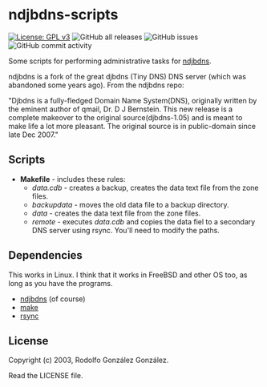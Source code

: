 # ndjbdns-scripts

[![License: GPL v3](https://img.shields.io/badge/License-GPLv3-blue.svg)](https://www.gnu.org/licenses/gpl-3.0)
![GitHub all releases](https://img.shields.io/github/downloads/rgglez/ndjbdns-scripts/total) 
![GitHub issues](https://img.shields.io/github/issues/rgglez/ndjbdns-scripts) 
![GitHub commit activity](https://img.shields.io/github/commit-activity/y/rgglez/ndjbdns-scripts)

Some scripts for performing administrative tasks for [ndjbdns](https://github.com/pjps/ndjbdns). 

ndjbdns is a fork of the great djbdns (Tiny DNS) DNS server (which was abandoned some years ago). From the ndjbdns repo:

"Djbdns is a fully-fledged Domain Name System(DNS), originally written by the eminent author of qmail, Dr. D J Bernstein. This new release is a complete makeover to the original source(djbdns-1.05) and is meant to make life a lot more pleasant. The original source is in public-domain since late Dec 2007."

## Scripts

* **Makefile** - includes these rules:
     * *data.cdb* - creates a backup, creates the data text file from the zone files.
     * *backupdata* - moves the old data file to a backup directory.
     * *data* - creates the data text file from the zone files.
     * *remote* - executes *data.cdb* and copies the data fiel to a secondary DNS server using rsync.
  You'll need to modify the paths.
     
## Dependencies

This works in Linux. I think that it works in FreeBSD and other OS too, as long as you have the programs.

* [ndjbdns](https://github.com/pjps/ndjbdns) (of course)
* [make](https://en.wikipedia.org/wiki/Make_(software))
* [rsync](https://en.wikipedia.org/wiki/Rsync)

## License

Copyright (c) 2003, Rodolfo González González.

Read the LICENSE file.
